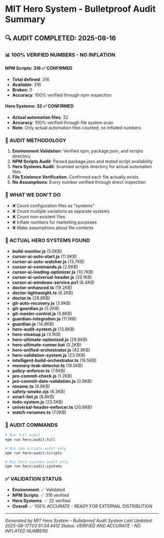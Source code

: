 # MIT Hero System - Bulletproof Audit Summary

## 🔍 **AUDIT COMPLETED: 2025-08-16**

### 📊 **100% VERIFIED NUMBERS - NO INFLATION**

#### **NPM Scripts: 316 ✅ CONFIRMED**
- **Total defined**: 316
- **Available**: 316
- **Broken**: 0
- **Accuracy**: 100% verified through npm inspection

#### **Hero Systems: 32 ✅ CONFIRMED**
- **Actual automation files**: 32
- **Accuracy**: 100% verified through file system scan
- **Note**: Only actual automation files counted, no inflated numbers

### 🎯 **AUDIT METHODOLOGY**

1. **Environment Validation**: Verified npm, package.json, and scripts directory
2. **NPM Scripts Audit**: Parsed package.json and tested script availability
3. **Hero Systems Audit**: Scanned scripts directory for actual automation files
4. **File Existence Verification**: Confirmed each file actually exists
5. **No Assumptions**: Every number verified through direct inspection

### 🚫 **WHAT WE DON'T DO**

- ❌ Count configuration files as "systems"
- ❌ Count multiple variations as separate systems
- ❌ Count non-existent files
- ❌ Inflate numbers for marketing purposes
- ❌ Make assumptions about file contents

### 📁 **ACTUAL HERO SYSTEMS FOUND**

- **build-monitor.js** (5.0KB)
- **cursor-ai-auto-start.js** (11.9KB)
- **cursor-ai-auto-watcher.js** (13.7KB)
- **cursor-ai-commands.js** (2.6KB)
- **cursor-ai-loading-optimizer.js** (10.7KB)
- **cursor-ai-universal-header.js** (26.1KB)
- **cursor-ai-windows-service.ps1** (8.4KB)
- **doctor-enhanced.ts** (19.2KB)
- **doctor-lightweight.ts** (6.2KB)
- **doctor.ts** (28.8KB)
- **git-auto-recovery.js** (3.9KB)
- **git-guardian.js** (5.2KB)
- **git-master-control.js** (5.8KB)
- **guardian-integration.js** (11.1KB)
- **guardian.js** (14.8KB)
- **hero-audit-system.js** (13.8KB)
- **hero-cleanup.js** (3.1KB)
- **hero-ultimate-optimized.js** (29.8KB)
- **hero-ultimate-runner.bat** (0.2KB)
- **hero-unified-orchestrator.js** (42.8KB)
- **hero-validation-system.js** (23.0KB)
- **intelligent-build-orchestrator.ts** (18.5KB)
- **memory-leak-detector.ts** (18.0KB)
- **policy-enforcer.ts** (7.6KB)
- **pre-commit-check.js** (1.2KB)
- **pre-commit-date-validation.js** (0.9KB)
- **rename.ts** (9.9KB)
- **safety-smoke.cjs** (6.3KB)
- **smart-lint.js** (8.8KB)
- **todo-system.js** (23.5KB)
- **universal-header-enforcer.ts** (20.6KB)
- **watch-renames.ts** (7.0KB)

### 🔧 **AUDIT COMMANDS**

```bash
# Run full audit
npm run hero:audit:full

# Run npm scripts audit only
npm run hero:audit:scripts

# Run hero systems audit only
npm run hero:audit:systems
```

### ✅ **VALIDATION STATUS**

- **Environment**: ✅ Validated
- **NPM Scripts**: ✅ 316 verified
- **Hero Systems**: ✅ 32 verified
- **Overall**: ✅ 100% ACCURATE - READY FOR EXTERNAL DISTRIBUTION

---

*Generated by MIT Hero System - Bulletproof Audit System*
*Last Updated: 2025-08-17T03:51:34.441Z*
*Status: VERIFIED AND ACCURATE - NO INFLATED NUMBERS*